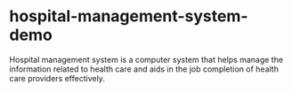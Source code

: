 # hospital-management-system-demo
Hospital management system is a computer system that helps manage the information related to health care and aids in the job completion of health care providers effectively.
